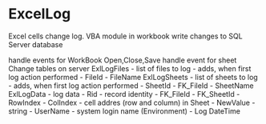 # ExcelLog
Excel cells change log. VBA module in workbook write changes to SQL Server database

handle events for WorkBook Open,Close,Save
handle event for sheet Change
tables on server
  ExlLogFiles - list of files to log - adds, when first log action performed
      - FileId
      - FileName
  ExlLogSheets - list of sheets to log - adds, when first log action performed
      - SheetId
      - FK_FileId
      - SheetName
  ExlLogData - log data
      - Rid - record identity
      - FK_FileId
      - FK_SheetId
      - RowIndex
      - ColIndex  - cell addres (row and column) in Sheet
      - NewValue - string
      - UserName - system login name (Environment)
      - Log DateTime

